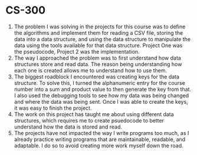 # CS-300

1) The problem I was solving in the projects for this course was to define the algorithms and implement them for reading a CSV file, storing the data into a data structure, and using the data structure to manipulate the data using the tools available for that data structure. Project One was the pseudocode, Project 2 was the implementation.
2) The way I approached the problem was to first understand how data structures store and read data. The reason being understanding how each one is created allows me to understand how to use them. 
3) The biggest roadblock I encountered was creating keys for the data structure. To solve this, I turned the alphanumeric entry for the course number into a sum and product value to then generate the key from that. I also used the debugging tools to see how my data was being changed and where the data was being sent. Once I was able to create the keys, it was easy to finish the project. 
4) The work on this project has taught me about using different data structures, which requires me to create psuedocode to better understand how the data is stored and read.
5) The projects have not impacted the way I write programs too much, as I already practice writing programs that are maintainable, readable, and adaptable. I do so to avoid creating more work myself down the road.

